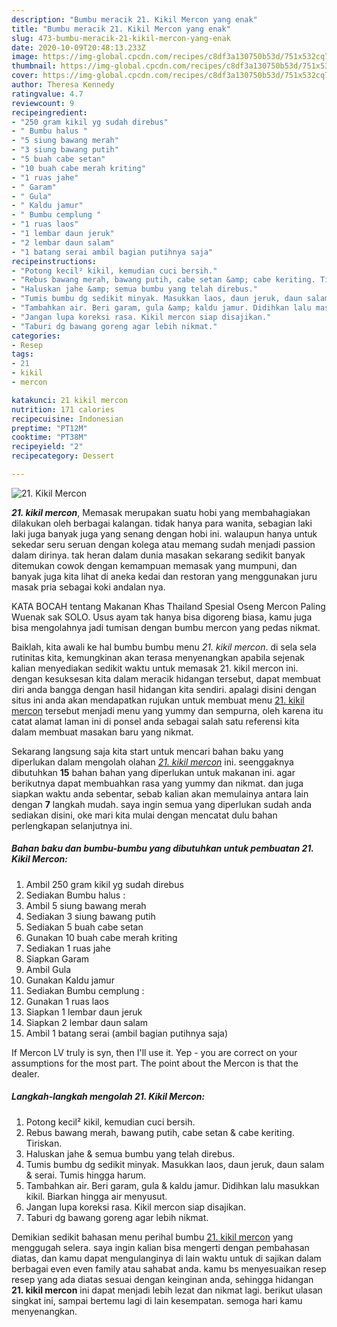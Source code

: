```yaml
---
description: "Bumbu meracik 21. Kikil Mercon yang enak"
title: "Bumbu meracik 21. Kikil Mercon yang enak"
slug: 473-bumbu-meracik-21-kikil-mercon-yang-enak
date: 2020-10-09T20:48:13.233Z
image: https://img-global.cpcdn.com/recipes/c8df3a130750b53d/751x532cq70/21-kikil-mercon-foto-resep-utama.jpg
thumbnail: https://img-global.cpcdn.com/recipes/c8df3a130750b53d/751x532cq70/21-kikil-mercon-foto-resep-utama.jpg
cover: https://img-global.cpcdn.com/recipes/c8df3a130750b53d/751x532cq70/21-kikil-mercon-foto-resep-utama.jpg
author: Theresa Kennedy
ratingvalue: 4.7
reviewcount: 9
recipeingredient:
- "250 gram kikil yg sudah direbus"
- " Bumbu halus "
- "5 siung bawang merah"
- "3 siung bawang putih"
- "5 buah cabe setan"
- "10 buah cabe merah kriting"
- "1 ruas jahe"
- " Garam"
- " Gula"
- " Kaldu jamur"
- " Bumbu cemplung "
- "1 ruas laos"
- "1 lembar daun jeruk"
- "2 lembar daun salam"
- "1 batang serai ambil bagian putihnya saja"
recipeinstructions:
- "Potong kecil² kikil, kemudian cuci bersih."
- "Rebus bawang merah, bawang putih, cabe setan &amp; cabe keriting. Tiriskan."
- "Haluskan jahe &amp; semua bumbu yang telah direbus."
- "Tumis bumbu dg sedikit minyak. Masukkan laos, daun jeruk, daun salam &amp; serai. Tumis hingga harum."
- "Tambahkan air. Beri garam, gula &amp; kaldu jamur. Didihkan lalu masukkan kikil. Biarkan hingga air menyusut."
- "Jangan lupa koreksi rasa. Kikil mercon siap disajikan."
- "Taburi dg bawang goreng agar lebih nikmat."
categories:
- Resep
tags:
- 21
- kikil
- mercon

katakunci: 21 kikil mercon 
nutrition: 171 calories
recipecuisine: Indonesian
preptime: "PT12M"
cooktime: "PT38M"
recipeyield: "2"
recipecategory: Dessert

---
```



![21. Kikil Mercon](https://img-global.cpcdn.com/recipes/c8df3a130750b53d/751x532cq70/21-kikil-mercon-foto-resep-utama.jpg)

<b><i>21. kikil mercon</i></b>, Memasak merupakan suatu hobi yang membahagiakan dilakukan oleh berbagai kalangan. tidak hanya para wanita, sebagian laki laki juga banyak juga yang senang dengan hobi ini. walaupun hanya untuk sekedar seru seruan dengan kolega atau memang sudah menjadi passion dalam dirinya. tak heran dalam dunia masakan sekarang sedikit banyak ditemukan cowok dengan kemampuan memasak yang mumpuni, dan banyak juga kita lihat di aneka kedai dan restoran yang menggunakan juru masak pria sebagai koki andalan nya.

KATA BOCAH tentang Makanan Khas Thailand Spesial Oseng Mercon Paling Wuenak sak SOLO. Usus ayam tak hanya bisa digoreng biasa, kamu juga bisa mengolahnya jadi tumisan dengan bumbu mercon yang pedas nikmat.

Baiklah, kita awali ke hal bumbu bumbu menu <i>21. kikil mercon</i>. di sela sela rutinitas kita, kemungkinan akan terasa menyenangkan apabila sejenak kalian menyediakan sedikit waktu untuk memasak 21. kikil mercon ini. dengan kesuksesan kita dalam meracik hidangan tersebut, dapat membuat diri anda bangga dengan hasil hidangan kita sendiri. apalagi disini dengan situs ini anda akan mendapatkan rujukan untuk membuat menu <u>21. kikil mercon</u> tersebut menjadi menu yang yummy dan sempurna, oleh karena itu catat alamat laman ini di ponsel anda sebagai salah satu referensi kita dalam membuat masakan baru yang nikmat.


Sekarang langsung saja kita start untuk mencari bahan baku yang diperlukan dalam mengolah olahan <u><i>21. kikil mercon</i></u> ini. seenggaknya dibutuhkan <b>15</b> bahan bahan yang diperlukan untuk makanan ini. agar berikutnya dapat membuahkan rasa yang yummy dan nikmat. dan juga siapkan waktu anda sebentar, sebab kalian akan memulainya antara lain dengan <b>7</b> langkah mudah. saya ingin semua yang diperlukan sudah anda sediakan disini, oke mari kita mulai dengan mencatat dulu bahan perlengkapan selanjutnya ini.

<!--inarticleads1-->

##### Bahan baku dan bumbu-bumbu yang dibutuhkan untuk pembuatan 21. Kikil Mercon:

1. Ambil 250 gram kikil yg sudah direbus
1. Sediakan  Bumbu halus :
1. Ambil 5 siung bawang merah
1. Sediakan 3 siung bawang putih
1. Sediakan 5 buah cabe setan
1. Gunakan 10 buah cabe merah kriting
1. Sediakan 1 ruas jahe
1. Siapkan  Garam
1. Ambil  Gula
1. Gunakan  Kaldu jamur
1. Sediakan  Bumbu cemplung :
1. Gunakan 1 ruas laos
1. Siapkan 1 lembar daun jeruk
1. Siapkan 2 lembar daun salam
1. Ambil 1 batang serai (ambil bagian putihnya saja)


If Mercon LV truly is syn, then I&#39;ll use it. Yep - you are correct on your assumptions for the most part. The point about the Mercon is that the dealer. 

<!--inarticleads2-->

##### Langkah-langkah mengolah 21. Kikil Mercon:

1. Potong kecil² kikil, kemudian cuci bersih.
1. Rebus bawang merah, bawang putih, cabe setan &amp; cabe keriting. Tiriskan.
1. Haluskan jahe &amp; semua bumbu yang telah direbus.
1. Tumis bumbu dg sedikit minyak. Masukkan laos, daun jeruk, daun salam &amp; serai. Tumis hingga harum.
1. Tambahkan air. Beri garam, gula &amp; kaldu jamur. Didihkan lalu masukkan kikil. Biarkan hingga air menyusut.
1. Jangan lupa koreksi rasa. Kikil mercon siap disajikan.
1. Taburi dg bawang goreng agar lebih nikmat.




Demikian sedikit bahasan menu perihal bumbu <u>21. kikil mercon</u> yang menggugah selera. saya ingin kalian bisa mengerti dengan pembahasan diatas, dan kamu dapat mengulanginya di lain waktu untuk di sajikan dalam berbagai even even family atau sahabat anda. kamu bs menyesuaikan resep resep yang ada diatas sesuai dengan keinginan anda, sehingga hidangan <b>21. kikil mercon</b> ini dapat menjadi lebih lezat dan nikmat lagi. berikut ulasan singkat ini, sampai bertemu lagi di lain kesempatan. semoga hari kamu menyenangkan.
